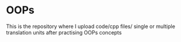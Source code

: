 # OOPs

This is the repository where I upload code/cpp files/ single or multiple translation units after practising OOPs concepts
